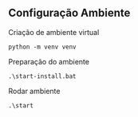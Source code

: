 ## Configuração Ambiente

Criação de ambiente virtual
```
python -m venv venv
```

Preparação do ambiente
```
.\start-install.bat
```

Rodar ambiente
```
.\start
```

